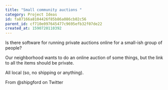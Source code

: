 ```yaml
---
title: "Small community auctions "
category: Project Ideas
id: fa87166a8104426f85b86a086cb02c56
parent_id: cf710e097645477c9695efb32f07de22
created_at: 1590720110392
---
```


Is there software for running private auctions online for a small-ish group of people?

Our neighborhood wants to do an online auction of some things, but the link to all the items should be private.

All local (so, no shipping or anything).

From @shipgford on Twitter

    